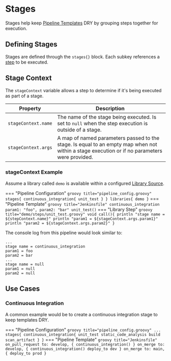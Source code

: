 # Stages

Stages help keep [Pipeline Templates](../pipeline-templates/index.md) DRY by grouping steps together for execution.

## Defining Stages

Stages are defined through the `stages{}` block. Each subkey references a [step](steps.md) to be executed.

## Stage Context

The `stageContext` variable allows a step to determine if it's being executed as part of a stage.

| Property            | Description                                                                                                                                  |
|---------------------|----------------------------------------------------------------------------------------------------------------------------------------------|
| `stageContext.name` | The name of the stage being executed. Is set to `null` when the step execution is outside of a stage.                                        |
| `stageContext.args` | A map of named parameters passed to the stage. Is equal to an empty map when not within a stage execution or if no parameters were provided. |

### stageContext Example

Assume a library called `demo` is available within a configured [Library Source](../library-development/library-source.md).

=== "Pipeline Configuration"
    ``` groovy title="pipeline_config.groovy"
    stages{
      continuous_integration{
        unit_test
      }
    }
    libraries{
      demo
    }
    ```
=== "Pipeline Template"
    ``` groovy title="Jenkinsfile"
    continuous_integration param1: "foo", param2: "bar"
    unit_test()
    ```
=== "Library Step"
    ``` groovy title="demo/steps/unit_test.groovy"
    void call(){
      println "stage name = ${stepContext.name}"
      println "param1 = ${stageContext.args.param1}"
      println "param2 = ${stageContext.args.param2}"
    }
    ```

The console log from this pipeline would look similar to:

``` text
...
stage name = continuous_integration
param1 = foo
param2 = bar
...
stage name = null 
param1 = null
param2 = null
```

## Use Cases

### Continuous Integration

A common example would be to create a continuous integration stage to keep templates DRY.

=== "Pipeline Configuration"
    ``` groovy title="pipeline_config.groovy"
    ...
    stages{
      continuous_integration{
        unit_test
        static_code_analysis
        build
        scan_artifact
      }
    }
    ```
=== "Pipeline Template"
    ``` groovy title="Jenkinsfile"
    on_pull_request to: develop, {
      continuous_integration()
    }
    on_merge to: develop, {
      continuous_integration()
      deploy_to dev
    }
    on_merge to: main, {
      deploy_to prod
    }
    ```
